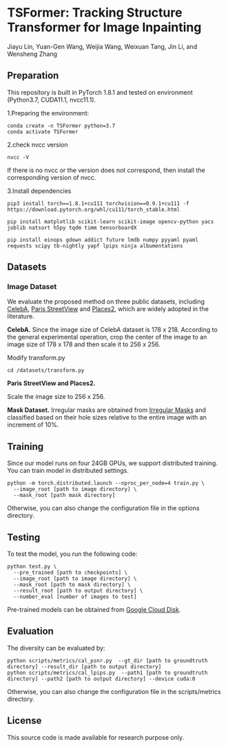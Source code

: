 # TSFormer: Tracking Structure Transformer for Image Inpainting

Jiayu Lin, Yuan-Gen Wang, Weijia Wang, Weixuan Tang, Jin Li, and Wensheng Zhang

## Preparation
This repository is built in PyTorch 1.8.1 and tested on environment (Python3.7, CUDA11.1, nvcc11.1).

1.Preparing the environment:
```
conda create -n TSFormer python=3.7
conda activate TSFormer
```

2.check nvcc version
```
nvcc -V
```
If there is no nvcc or the version does not correspond, then install the corresponding version of nvcc.

3.Install dependencies
```
pip3 install torch==1.8.1+cu111 torchvision==0.9.1+cu111 -f https://download.pytorch.org/whl/cu111/torch_stable.html

pip install matplotlib scikit-learn scikit-image opencv-python yacs joblib natsort h5py tqdm timm tensorboardX

pip install einops gdown addict future lmdb numpy pyyaml pyaml requests scipy tb-nightly yapf lpips ninja albumentations
```
## Datasets
### Image Dataset
We evaluate the proposed method on three public datasets, including [CelebA](http://mmlab.ie.cuhk.edu.hk/projects/CelebA.html), [Paris StreetView](https://github.com/pathak22/context-encoder#6-paris-street-view-dataset) and [Places2](http://places2.csail.mit.edu/), which are widely adopted in the literature.

**CelebA.**
Since the image size of CelebA dataset is 178 x 218. According to the general experimental operation, crop the center of the image to an image size of 178 x 178 and then scale it to 256 x 256.

Modify transform.py
```
cd /datasets/transform.py
```

**Paris StreetView and Places2.** 

Scale the image size to 256 x 256.

**Mask Dataset.**
Irregular masks are obtained from [Irregular Masks](https://nv-adlr.github.io/publication/partialconv-inpainting) and classified based on their hole sizes relative to the entire image with an increment of 10%.

## Training
Since our model runs on four 24GB GPUs, we support distributed training. You can train model in distributed settings.
```
python -m torch.distributed.launch --nproc_per_node=4 train.py \
  --image_root [path to image directory] \
  --mask_root [path mask directory]
```
Otherwise, you can also change the configuration file in the options directory.

## Testing

To test the model, you run the following code:
```
python test.py \
  --pre_trained [path to checkpoints] \
  --image_root [path to image directory] \
  --mask_root [path to mask directory] \
  --result_root [path to output directory] \
  --number_eval [number of images to test]
```

Pre-trained models can be obtained from [Google Cloud Disk](https://drive.google.com/drive/folders/1RTNRF31EasqqphUNbgWYz4_Q7YjGlXqa?usp=sharing).

## Evaluation

The diversity can be evaluated by:
```
python scripts/metrics/cal_psnr.py  --gt_dir [path to groundtruth directory] --result_dir [path to output directory]
python scripts/metrics/cal_lpips.py  --path1 [path to groundtruth directory] --path2 [path to output directory] --device cuda:0
```
Otherwise, you can also change the configuration file in the scripts/metrics directory.

## License

This source code is made available for research purpose only.